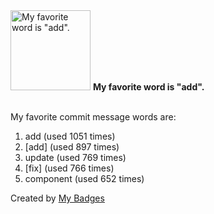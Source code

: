<img src="https://my-badges.github.io/my-badges/favorite-word.png" alt="My favorite word is &quot;add&quot;." title="My favorite word is &quot;add&quot;." width="128">
<strong>My favorite word is &quot;add&quot;.</strong>
<br><br>

My favorite commit message words are:

1. add (used 1051 times)
2. [add] (used 897 times)
3. update (used 769 times)
4. [fix] (used 766 times)
5. component (used 652 times)


Created by <a href="https://github.com/my-badges/my-badges">My Badges</a>